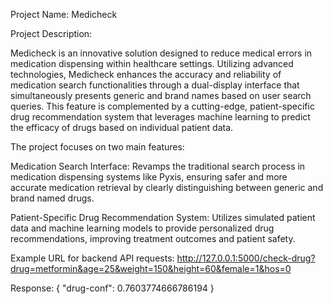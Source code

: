 Project Name: Medicheck


Project Description:

Medicheck is an innovative solution designed to reduce medical errors in medication dispensing within healthcare settings. Utilizing advanced technologies, Medicheck enhances the accuracy and reliability of medication search functionalities through a dual-display interface that simultaneously presents generic and brand names based on user search queries. This feature is complemented by a cutting-edge, patient-specific drug recommendation system that leverages machine learning to predict the efficacy of drugs based on individual patient data.

The project focuses on two main features:

Medication Search Interface: Revamps the traditional search process in medication dispensing systems like Pyxis, ensuring safer and more accurate medication retrieval by clearly distinguishing between generic and brand named drugs.

Patient-Specific Drug Recommendation System: Utilizes simulated patient data and machine learning models to provide personalized drug recommendations, improving treatment outcomes and patient safety.


Example URL for backend API requests:
http://127.0.0.1:5000/check-drug?drug=metformin&age=25&weight=150&height=60&female=1&hos=0

Response:
{
  "drug-conf": 0.7603774666786194
}